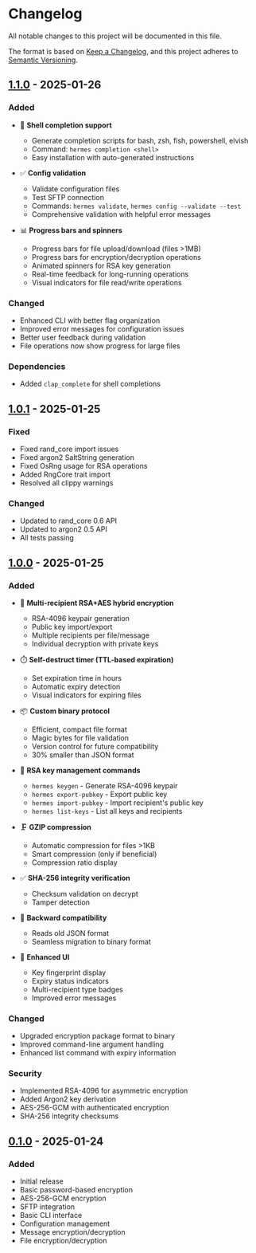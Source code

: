 # Changelog

All notable changes to this project will be documented in this file.

The format is based on [Keep a Changelog](https://keepachangelog.com/en/1.0.0/),
and this project adheres to [Semantic Versioning](https://semver.org/spec/v2.0.0.html).

## [1.1.0] - 2025-01-26

### Added
- 🎯 **Shell completion support**
  - Generate completion scripts for bash, zsh, fish, powershell, elvish
  - Command: `hermes completion <shell>`
  - Easy installation with auto-generated instructions
  
- ✅ **Config validation**
  - Validate configuration files
  - Test SFTP connection
  - Commands: `hermes validate`, `hermes config --validate --test`
  - Comprehensive validation with helpful error messages
  
- 📊 **Progress bars and spinners**
  - Progress bars for file upload/download (files >1MB)
  - Progress bars for encryption/decryption operations
  - Animated spinners for RSA key generation
  - Real-time feedback for long-running operations
  - Visual indicators for file read/write operations

### Changed
- Enhanced CLI with better flag organization
- Improved error messages for configuration issues
- Better user feedback during validation
- File operations now show progress for large files

### Dependencies
- Added `clap_complete` for shell completions

## [1.0.1] - 2025-01-25

### Fixed
- Fixed rand_core import issues
- Fixed argon2 SaltString generation
- Fixed OsRng usage for RSA operations
- Added RngCore trait import
- Resolved all clippy warnings

### Changed
- Updated to rand_core 0.6 API
- Updated to argon2 0.5 API
- All tests passing

## [1.0.0] - 2025-01-25

### Added
- 🔐 **Multi-recipient RSA+AES hybrid encryption**
  - RSA-4096 keypair generation
  - Public key import/export
  - Multiple recipients per file/message
  - Individual decryption with private keys
  
- ⏱️ **Self-destruct timer (TTL-based expiration)**
  - Set expiration time in hours
  - Automatic expiry detection
  - Visual indicators for expiring files
  
- 📦 **Custom binary protocol**
  - Efficient, compact file format
  - Magic bytes for file validation
  - Version control for future compatibility
  - 30% smaller than JSON format
  
- 🔑 **RSA key management commands**
  - `hermes keygen` - Generate RSA-4096 keypair
  - `hermes export-pubkey` - Export public key
  - `hermes import-pubkey` - Import recipient's public key
  - `hermes list-keys` - List all keys and recipients
  
- 🗜️ **GZIP compression**
  - Automatic compression for files >1KB
  - Smart compression (only if beneficial)
  - Compression ratio display
  
- ✅ **SHA-256 integrity verification**
  - Checksum validation on decrypt
  - Tamper detection
  
- 🔄 **Backward compatibility**
  - Reads old JSON format
  - Seamless migration to binary format
  
- 🎨 **Enhanced UI**
  - Key fingerprint display
  - Expiry status indicators
  - Multi-recipient type badges
  - Improved error messages

### Changed
- Upgraded encryption package format to binary
- Improved command-line argument handling
- Enhanced list command with expiry information

### Security
- Implemented RSA-4096 for asymmetric encryption
- Added Argon2 key derivation
- AES-256-GCM with authenticated encryption
- SHA-256 integrity checksums

## [0.1.0] - 2025-01-24

### Added
- Initial release
- Basic password-based encryption
- AES-256-GCM encryption
- SFTP integration
- Basic CLI interface
- Configuration management
- Message encryption/decryption
- File encryption/decryption

[1.1.0]: https://github.com/ChronoCoders/hermes/releases/tag/v1.1.0
[1.0.1]: https://github.com/ChronoCoders/hermes/releases/tag/v1.0.1
[1.0.0]: https://github.com/ChronoCoders/hermes/releases/tag/v1.0.0
[0.1.0]: https://github.com/ChronoCoders/hermes/releases/tag/v0.1.0